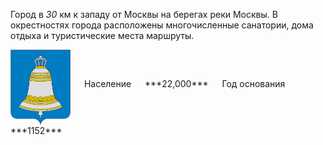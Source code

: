 <!--2021-10-31 00:30:04-->
Город в *30* км к западу от Москвы на берегах реки Москвы.
В окрестностях города расположены многочисленные санатории, дома отдыха и туристические места маршруты.

<span class="dt">
  <img src="Zvenigorod.png" align="middle" width="96px"> &emsp; 
<span class="dtc">
  Население &emsp; ***22,000*** &emsp;
  Год основания &emsp; ***1152***
</span>
</span>